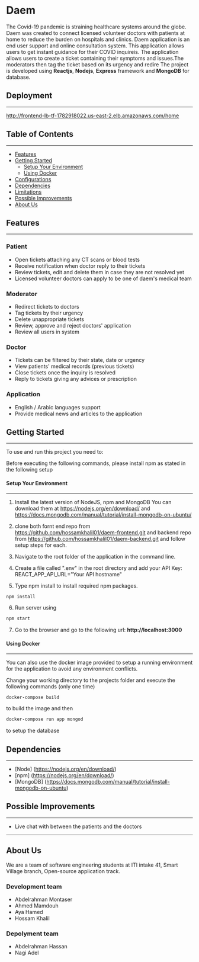 # Daem


The Covid-19 pandemic is straining healthcare systems around the globe. Daem was created to connect licensed volunteer doctors with patients at home to reduce the burden on hospitals and clinics. Daem application is an end user support and online consultation system. This application allows users to get instant guidance for their COVID inquireis. The application allows users to create a ticket containing their symptoms and issues.The moderators then tag the ticket based on its urgency and redire
The project is developed using **Reactjs**, **Nodejs**, **Express** framework and **MongoDB** for database.


## Deployment

---

http://frontend-lb-tf-1782918022.us-east-2.elb.amazonaws.com/home

## Table of Contents

---

<!-- TOC -->

- [Features](#features)
- [Getting Started](#getting-started)
  - [Setup Your Environment](#setup-your-environment)
  - [Using Docker](#using-docker)
- [Configurations](#configurations)
- [Dependencies](#dependencies)
- [Limitations](#limitations)
- [Possible Improvements](#possible-improvements)
- [About Us](#about-us)
  <!-- /TOC -->

## Features

---

### Patient
- Open tickets attaching any CT scans or blood tests
- Receive notification when doctor reply to their tickets
- Review tickets, edit and delete them in case they are not resolved yet
- Licensed volunteer doctors can apply to be one of daem's medical team

### Moderator
- Redirect tickets to doctors
- Tag tickets by their urgency
- Delete unappropriate tickets
- Review, approve and reject doctors' application
- Review all users in system

### Doctor
- Tickets can be filtered by their state, date or urgency 
- View patients' medical records (previous tickets)
- Close tickets once the inquiry is resolved
- Reply to tickets giving any advices or prescription

### Application
- English / Arabic languages support
- Provide medical news and articles to the application


## Getting Started

---

To use and run this project you need to:

Before executing the following commands, please install npm as stated in the following setup


#### Setup Your Environment

---

1. Install the latest version of NodeJS, npm and MongoDB You can download them at https://nodejs.org/en/download/ and https://docs.mongodb.com/manual/tutorial/install-mongodb-on-ubuntu/

2. clone both fornt end repo from https://github.com/hossamkhalil01/daem-frontend.git and backend repo from https://github.com/hossamkhalil01/daem-backend.git and follow setup steps for each.

3. Navigate to the root folder of the application in the command line.

4. Create a file called ".env" in the root directory and add your API Key: REACT_APP_API_URL="Your API hostname"

5. Type npm install to install required npm packages.

```bash
npm install
```

6. Run server using
```bash
npm start
``` 

7. Go to the browser and go to the following url: **http://localhost:3000**


#### Using Docker

---

You can also use the docker image provided to setup a running environment
for the application to avoid any environment conflicts.

Change your working directory to the projects folder and execute the following commands (only one time)

```bash
docker-compose build
```

to build the image and then

```bash
docker-compose run app mongod
```

to setup the database


## Dependencies

---

- [Node] (https://nodejs.org/en/download/)
- [npm] (https://nodejs.org/en/download/)
- [MongoDB] (https://docs.mongodb.com/manual/tutorial/install-mongodb-on-ubuntu)


## Possible Improvements

---

- Live chat with between the patients and the doctors

---

## About Us

We are a team of software engineering students at ITI intake 41, Smart Village branch, Open-source application track.

### Development team
- Abdelrahman Montaser
- Ahmed Mamdouh
- Aya Hamed
- Hossam Khalil

### Depolyment team
- Abdelrahman Hassan
- Nagi Adel